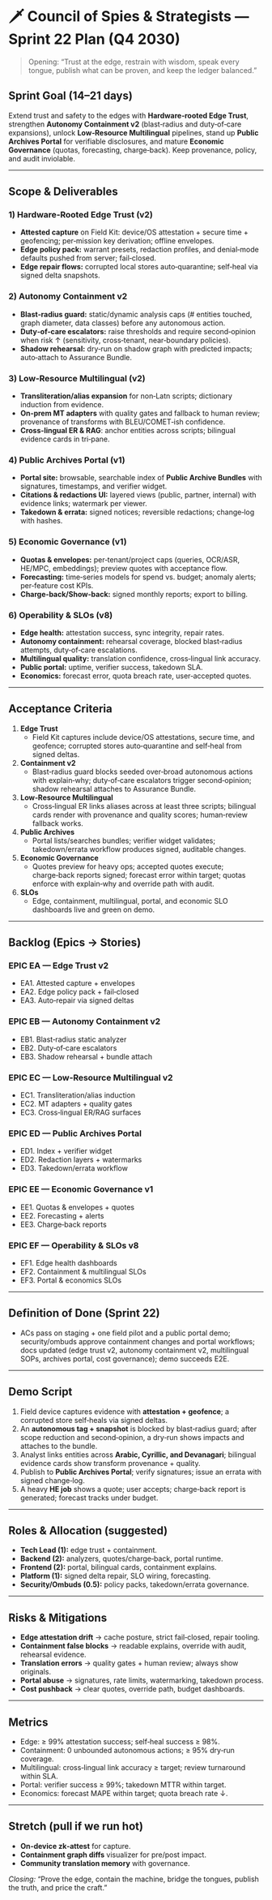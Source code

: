 # 🗡️ Council of Spies & Strategists — Sprint 22 Plan (Q4 2030)

> Opening: “Trust at the edge, restrain with wisdom, speak every tongue, publish what can be proven, and keep the ledger balanced.”

## Sprint Goal (14–21 days)
Extend trust and safety to the edges with **Hardware‑rooted Edge Trust**, strengthen **Autonomy Containment v2** (blast‑radius and duty‑of‑care expansions), unlock **Low‑Resource Multilingual** pipelines, stand up **Public Archives Portal** for verifiable disclosures, and mature **Economic Governance** (quotas, forecasting, charge‑back). Keep provenance, policy, and audit inviolable.

---
## Scope & Deliverables

### 1) Hardware‑Rooted Edge Trust (v2)
- **Attested capture** on Field Kit: device/OS attestation + secure time + geofencing; per‑mission key derivation; offline envelopes.
- **Edge policy pack:** warrant presets, redaction profiles, and denial‑mode defaults pushed from server; fail‑closed.
- **Edge repair flows:** corrupted local stores auto‑quarantine; self‑heal via signed delta snapshots.

### 2) Autonomy Containment v2
- **Blast‑radius guard:** static/dynamic analysis caps (# entities touched, graph diameter, data classes) before any autonomous action.
- **Duty‑of‑care escalators:** raise thresholds and require second‑opinion when risk ↑ (sensitivity, cross‑tenant, near‑boundary policies).
- **Shadow rehearsal:** dry‑run on shadow graph with predicted impacts; auto‑attach to Assurance Bundle.

### 3) Low‑Resource Multilingual (v2)
- **Transliteration/alias expansion** for non‑Latn scripts; dictionary induction from evidence.
- **On‑prem MT adapters** with quality gates and fallback to human review; provenance of transforms with BLEU/COMET‑ish confidence.
- **Cross‑lingual ER & RAG**: anchor entities across scripts; bilingual evidence cards in tri‑pane.

### 4) Public Archives Portal (v1)
- **Portal site:** browsable, searchable index of **Public Archive Bundles** with signatures, timestamps, and verifier widget.
- **Citations & redactions UI:** layered views (public, partner, internal) with evidence links; watermark per viewer.
- **Takedown & errata:** signed notices; reversible redactions; change‑log with hashes.

### 5) Economic Governance (v1)
- **Quotas & envelopes:** per‑tenant/project caps (queries, OCR/ASR, HE/MPC, embeddings); preview quotes with acceptance flow.
- **Forecasting:** time‑series models for spend vs. budget; anomaly alerts; per‑feature cost KPIs.
- **Charge‑back/Show‑back:** signed monthly reports; export to billing.

### 6) Operability & SLOs (v8)
- **Edge health:** attestation success, sync integrity, repair rates.
- **Autonomy containment:** rehearsal coverage, blocked blast‑radius attempts, duty‑of‑care escalations.
- **Multilingual quality:** translation confidence, cross‑lingual link accuracy.
- **Public portal:** uptime, verifier success, takedown SLA.
- **Economics:** forecast error, quota breach rate, user‑accepted quotes.

---
## Acceptance Criteria
1. **Edge Trust**
   - Field Kit captures include device/OS attestations, secure time, and geofence; corrupted stores auto‑quarantine and self‑heal from signed deltas.
2. **Containment v2**
   - Blast‑radius guard blocks seeded over‑broad autonomous actions with explain‑why; duty‑of‑care escalators trigger second‑opinion; shadow rehearsal attaches to Assurance Bundle.
3. **Low‑Resource Multilingual**
   - Cross‑lingual ER links aliases across at least three scripts; bilingual cards render with provenance and quality scores; human‑review fallback works.
4. **Public Archives**
   - Portal lists/searches bundles; verifier widget validates; takedown/errata workflow produces signed, auditable changes.
5. **Economic Governance**
   - Quotes preview for heavy ops; accepted quotes execute; charge‑back reports signed; forecast error within target; quotas enforce with explain‑why and override path with audit.
6. **SLOs**
   - Edge, containment, multilingual, portal, and economic SLO dashboards live and green on demo.

---
## Backlog (Epics → Stories)
### EPIC EA — Edge Trust v2
- EA1. Attested capture + envelopes
- EA2. Edge policy pack + fail‑closed
- EA3. Auto‑repair via signed deltas

### EPIC EB — Autonomy Containment v2
- EB1. Blast‑radius static analyzer
- EB2. Duty‑of‑care escalators
- EB3. Shadow rehearsal + bundle attach

### EPIC EC — Low‑Resource Multilingual v2
- EC1. Transliteration/alias induction
- EC2. MT adapters + quality gates
- EC3. Cross‑lingual ER/RAG surfaces

### EPIC ED — Public Archives Portal
- ED1. Index + verifier widget
- ED2. Redaction layers + watermarks
- ED3. Takedown/errata workflow

### EPIC EE — Economic Governance v1
- EE1. Quotas & envelopes + quotes
- EE2. Forecasting + alerts
- EE3. Charge‑back reports

### EPIC EF — Operability & SLOs v8
- EF1. Edge health dashboards
- EF2. Containment & multilingual SLOs
- EF3. Portal & economics SLOs

---
## Definition of Done (Sprint 22)
- ACs pass on staging + one field pilot and a public portal demo; security/ombuds approve containment changes and portal workflows; docs updated (edge trust v2, autonomy containment v2, multilingual SOPs, archives portal, cost governance); demo succeeds E2E.

---
## Demo Script
1. Field device captures evidence with **attestation + geofence**; a corrupted store self‑heals via signed deltas.
2. An **autonomous tag + snapshot** is blocked by blast‑radius guard; after scope reduction and second‑opinion, a dry‑run shows impacts and attaches to the bundle.
3. Analyst links entities across **Arabic, Cyrillic, and Devanagari**; bilingual evidence cards show transform provenance + quality.
4. Publish to **Public Archives Portal**; verify signatures; issue an errata with signed change‑log.
5. A heavy **HE job** shows a quote; user accepts; charge‑back report is generated; forecast tracks under budget.

---
## Roles & Allocation (suggested)
- **Tech Lead (1):** edge trust + containment.
- **Backend (2):** analyzers, quotes/charge‑back, portal runtime.
- **Frontend (2):** portal, bilingual cards, containment explains.
- **Platform (1):** signed delta repair, SLO wiring, forecasting.
- **Security/Ombuds (0.5):** policy packs, takedown/errata governance.

---
## Risks & Mitigations
- **Edge attestation drift** → cache posture, strict fail‑closed, repair tooling.
- **Containment false blocks** → readable explains, override with audit, rehearsal evidence.
- **Translation errors** → quality gates + human review; always show originals.
- **Portal abuse** → signatures, rate limits, watermarking, takedown process.
- **Cost pushback** → clear quotes, override path, budget dashboards.

---
## Metrics
- Edge: ≥ 99% attestation success; self‑heal success ≥ 98%.
- Containment: 0 unbounded autonomous actions; ≥ 95% dry‑run coverage.
- Multilingual: cross‑lingual link accuracy ≥ target; review turnaround within SLA.
- Portal: verifier success ≥ 99%; takedown MTTR within target.
- Economics: forecast MAPE within target; quota breach rate ↓.

---
## Stretch (pull if we run hot)
- **On‑device zk‑attest** for capture.
- **Containment graph diffs** visualizer for pre/post impact.
- **Community translation memory** with governance.

*Closing:* “Prove the edge, contain the machine, bridge the tongues, publish the truth, and price the craft.”